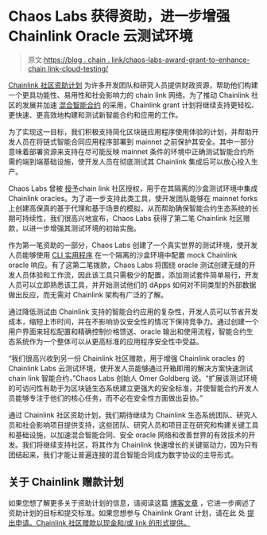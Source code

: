 # Chaos Labs 获得资助，进一步增强 Chainlink Oracle 云测试环境

> 原文:[https://blog . chain . link/chaos-labs-award-grant-to-enhance-chain link-cloud-testing/](https://blog.chain.link/chaos-labs-awarded-grant-to-enhance-chainlink-cloud-testing/)

[Chainlink 社区资助计划](https://chain.link/community/grants) 为许多开发团队和研究人员提供财政资源，帮助他们构建一个更具功能性、易用性和社会影响力的 chain link 网络。为了推动 Chainlink 社区的发展并加速 [混合智能合约](https://blog.chain.link/hybrid-smart-contracts-explained/) 的采用，Chainlink grant 计划将继续支持更轻松、更快速、更高效地构建和测试新智能合约和应用的工作。

为了实现这一目标，我们积极支持简化区块链应用程序使用体验的计划，并帮助开发人员在将链式智能合同应用程序部署到 mainnet 之前保护其安全。其中一部分意味着部署资源来支持在尽可能反映 mainnet 条件的环境中正确测试智能合约所需的端到端基础设施，使开发人员在彻底测试其 Chainlink 集成后可以放心投入生产。

Chaos Labs 曾被 [授予](https://blog.chain.link/chaos-labs-receives-grant-for-chainlink-cloud-testing/)chain link 社区授权，用于在其隔离的沙盒测试环境中集成 Chainlink oracles。为了进一步支持此类工具，使开发团队能够在 mainnet forks 上创建高保真的基于代理和基于场景的模拟，从而帮助确保智能合约生态系统的长期可持续性，我们很高兴地宣布，Chaos Labs 获得了第二笔 Chainlink 社区赠款，以进一步增强其测试环境的初始实施。

作为第一笔资助的一部分，Chaos Labs 创建了一个真实世界的测试环境，使开发人员能够使用 [CLI 实用程序](https://github.com/ChaosLabsInc/chaos-labs-configure-chainlink-oracles) 在一个隔离的沙盒环境中配置 mock Chainlink oracle 响应。有了这第二笔拨款，Chaos Labs 将围绕 oracle 测试创建无缝的开发人员体验和工作流，因此该工具只需极少的配置，添加测试套件简单易行，开发人员可以立即熟悉该工具，并开始测试他们的 dApps 如何对不同类型的外部数据做出反应，而无需对 Chainlink 架构有广泛的了解。

通过降低测试由 Chainlink 支持的智能合约应用的复杂性，开发人员可以节省开发成本，缩短上市时间，并在不影响协议安全性的情况下保持竞争力。通过创建一个用户界面来轻松配置和精确控制价格馈送、oracle 输出和使用流程，智能合约生态系统作为一个整体可以从更高标准的应用程序安全性中受益。

“我们很高兴收到另一份 Chainlink 社区赠款，用于增强 Chainlink oracles 的 Chainlink Labs 云测试环境，使开发人员能够通过开箱即用的解决方案快速测试 chain link 智能合约，”Chaos Labs 创始人 Omer Goldberg 说。“扩展该测试环境的可访问性有助于为区块链生态系统建立更强大的安全标准，并使智能合约开发人员能够专注于他们的核心任务，而不必在安全性方面做出妥协。”

通过 Chainlink 社区资助计划，我们期待继续为 Chainlink 生态系统团队、研究人员和社会影响项目提供支持，这些团队、研究人员和项目正在研究和构建关键工具和基础设施，以加速混合智能合同、安全 oracle 网络和改善世界的有效技术的开发。我们将继续支持社区，将其作为 Chainlink 快速增长的关键驱动力，因为只有团结起来，我们才能让普遍连接的混合智能合同成为数字协议的主导形式。

## 关于 Chainlink 赠款计划

如果您想了解更多关于资助计划的信息，请阅读这篇 [博客文章](https://blog.chain.link/introducing-the-chainlink-community-grant-program/) ，它进一步阐述了资助计划的目标和提交标准。如果您想参与 Chainlink Grant 计划，请在此 处 [提出申请。Chainlink 社区赠款以现金和/或 link 的形式提供。](https://chainlinkgrants.typeform.com/to/efEbsq)